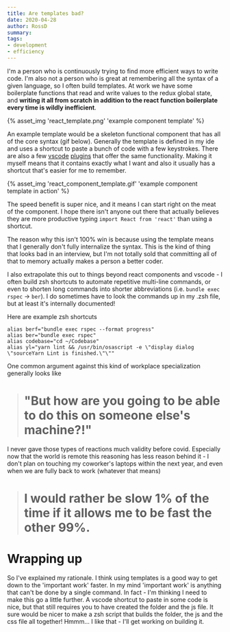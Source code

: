 ```yaml
---
title: Are templates bad? 
date: 2020-04-28
author: RossD
summary: 
tags: 
- development
- efficiency
---
```

I'm a person who is continuously trying to find more efficient ways to write code. I'm also not a person who is great at remembering all the syntax of a given language, so I often build templates. At work we have some boilerplate functions that read and write values to the redux global state, and **writing it all from scratch in addition to the react function boilerplate every time is wildly inefficient**. 

<!-- excerpt -->
{% asset_img 'react_template.png' 'example component template' %}

An example template would be a skeleton functional component that has all of the core syntax (gif below). Generally the template is defined in my ide and uses a shortcut to paste a bunch of code with a few keystrokes. There are also a few [vscode](https://marketplace.visualstudio.com/items?itemName=xabikos.ReactSnippets) [plugins](https://marketplace.visualstudio.com/items?itemName=NicholasHsiang.vscode-react-snippet) that offer the same functionality. Making it myself means that it contains exactly what I want and also it usually has a shortcut that's easier for me to remember.

{% asset_img 'react_component_template.gif' 'example component template in action' %}

The speed benefit is super nice, and it means I can start right on the meat of the component. I hope there isn't anyone out there that actually believes they are more productive typing `import React from 'react'` than using a shortcut. 

The reason why this isn't 100% win is because using the template means that I generally don't fully internalize the syntax. This is the kind of thing that looks bad in an interview, but I'm not totally sold that committing all of that to memory actually makes a person a better coder.

I also extrapolate this out to things beyond react components and vscode - I often build zsh shortcuts to automate repetitive multi-line commands, or even to shorten long commands into shorter abbreviations (i.e. `bundle exec rspec` -> `ber`). I do sometimes have to look the commands up in my .zsh file, but at least it's internally documented!

Here are example zsh shortcuts
```
alias berf="bundle exec rspec --format progress"
alias ber="bundle exec rspec"
alias codebase="cd ~/Codebase"
alias yl="yarn lint && /usr/bin/osascript -e \"display dialog \"sourceYarn Lint is finished.\"\""
```

One common argument against this kind of workplace specialization generally looks like 
> # **"But how are you going to be able to do this on someone else's machine?!"** 

I never gave those types of reactions much validity before covid. Especially now that the world is remote this reasoning has less reason behind it - I don't plan on touching my coworker's laptops within the next year, and even when we are fully back to work (whatever that means) 
> # **I would rather be slow 1% of the time if it allows me to be fast the other 99%.**

# Wrapping up
So I've explained my rationale. I think using templates is a good way to get down to the 'important work' faster. In my mind 'important work' is anything that can't be done by a single command. In fact - I'm thinking I need to make this go a little further. A vscode shortcut to paste in some code is nice, but that still requires you to have created the folder and the js file. It sure would be nicer to make a zsh script that builds the folder, the js and the css file all together! Hmmm... I like that - I'll get working on building it.
